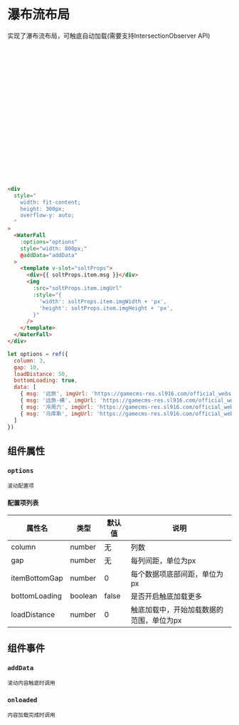 # 瀑布流布局

实现了瀑布流布局，可触底自动加载(需要支持IntersectionObserver API)

<script setup>
import { WaterFall } from '@goose-tools/components'
import '@goose-tools/components/goose-tools-componets.css'
import { ref } from 'vue'

let options = ref({
  column: 3,
  gap: 10,
  loadDistance: 50,
  bottomLoading: true,
  data: [
    { msg: '远旅', imgUrl: 'https://gamecms-res.sl916.com/official_website_resource/50001/4/PICTURE/20250501/524%201440x2560_c5245dd009d242b0871d81f23adeb49f.jpg' },
    { msg: '远旅-横', imgUrl: 'https://gamecms-res.sl916.com/official_website_resource/50001/4/PICTURE/20250501/517%202436x1125_9df7c2a987504389b5b12a07b9b098f9.jpg' },
    { msg: '冷周六', imgUrl: 'https://gamecms-res.sl916.com/official_website_resource/50001/4/PICTURE/20250501/514%201440x2560_614f8473476c4e73ac1c2c36132f85dc.jpg' },
    { msg: '马库斯', imgUrl: 'https://gamecms-res.sl916.com/official_website_resource/50001/4/PICTURE/20250325/484%201440x2560_c5a16c179f784868a4d2152e2cdce02b.jpg' }
  ]
})

let addDataList = [
  { msg: '虚构集', imgUrl: 'https://gamecms-res.sl916.com/official_website_resource/50001/4/PICTURE/20250325/488%202436x1125_d5a830a4f12d43fbbcb0b59c3fd54eef.jpg' },
  { msg: 'Vertin', imgUrl: 'https://gamecms-res.sl916.com/official_website_resource/50001/4/PICTURE/20250325/481%201440x2560_0d9a56ad77ff46b0af9a8b3854f517e6.jpg' },
  { msg: '梁月', imgUrl: 'https://gamecms-res.sl916.com/official_website_resource/50001/4/PICTURE/20250211/449%201440x2560_55d8eb48652a4aae88492bd77f0eba22.jpg'},
  { msg: '梁月', imgUrl: 'https://gamecms-res.sl916.com/official_website_resource/50001/4/PICTURE/20250211/447%201440x2560_571bd897a9ac4aefbbd570096c03ca7f.jpg' },
]
let isAdd = true
function addData () {
  console.log('addData')
  if (isAdd) {
    options.value.data.push(...addDataList)
  }
  isAdd = false
}
</script>

<div
  style="
    width: fit-content;
    height: 300px;
    overflow-y: auto;
  "
>
  <WaterFall
    :options="options" 
    style="width: 800px;"
    @addData="addData"
  >
    <template v-slot="soltProps">
      <div>{{ soltProps.item.msg }}</div>
      <img
        :src="soltProps.item.imgUrl"
        :style="{
          'width': soltProps.item.imgWidth + 'px',
          'height': soltProps.item.imgHeight + 'px',
        }"
      />
    </template>
  </WaterFall>
</div>

``` html
<div
  style="
    width: fit-content;
    height: 300px;
    overflow-y: auto;
  "
>
  <WaterFall
    :options="options" 
    style="width: 800px;"
    @addData="addData"
  >
    <template v-slot="soltProps">
      <div>{{ soltProps.item.msg }}</div>
      <img
        :src="soltProps.item.imgUrl"
        :style="{
          'width': soltProps.item.imgWidth + 'px',
          'height': soltProps.item.imgHeight + 'px',
        }"
      />
    </template>
  </WaterFall>
</div>
```

``` js
let options = ref({
  column: 3,
  gap: 10,
  loadDistance: 50,
  bottomLoading: true,
  data: [
    { msg: '远旅', imgUrl: 'https://gamecms-res.sl916.com/official_website_resource/50001/4/PICTURE/20250501/524%201440x2560_c5245dd009d242b0871d81f23adeb49f.jpg' },
    { msg: '远旅-横', imgUrl: 'https://gamecms-res.sl916.com/official_website_resource/50001/4/PICTURE/20250501/517%202436x1125_9df7c2a987504389b5b12a07b9b098f9.jpg' },
    { msg: '冷周六', imgUrl: 'https://gamecms-res.sl916.com/official_website_resource/50001/4/PICTURE/20250501/514%201440x2560_614f8473476c4e73ac1c2c36132f85dc.jpg' },
    { msg: '马库斯', imgUrl: 'https://gamecms-res.sl916.com/official_website_resource/50001/4/PICTURE/20250325/484%201440x2560_c5a16c179f784868a4d2152e2cdce02b.jpg' }
  ]
})
```

## 组件属性
### `options`
    滚动配置项
#### 配置项列表
| 属性名 | 类型 | 默认值 | 说明 |
| --- | --- | --- | --- |
| column | number | 无 | 列数 |
| gap | number | 无 | 每列间距，单位为px |
| itemBottomGap | number | 0 | 每个数据项底部间距，单位为px |
| bottomLoading | boolean | false | 是否开启触底加载更多 |
| loadDistance | number | 0 | 触底加载中，开始加载数据的范围，单位为px |

## 组件事件
### `addData`
    滚动内容触底时调用
### `onloaded`
    内容加载完成时调用

